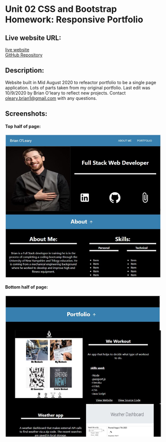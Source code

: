 # Unit 02 CSS and Bootstrap Homework: Responsive Portfolio

## Live website URL:
[live website](https://boleary1.github.io/boleary-portfolio/)
</br>
[GitHub Repository](https://github.com/boleary1/portfolio)



## **Description:**
Website built in Mid August 2020 to refeactor portfolio to be a single page application.  Lots of parts taken from my original portfolio.
Last edit was 10/9/2020 by Brian O'leary to reflect new projects.  Contact oleary.brian1@gmail.com with any questions.

## **Screenshots:**
#### Top half of page:
  ![Top half of page](https://github.com/boleary1/boleary-portfolio/blob/main/screenshot-1.JPG?raw=true)

#### Bottom half of page:
  ![Top half of page](https://github.com/boleary1/boleary-portfolio/blob/main/screenshot-2.JPG?raw=true)


